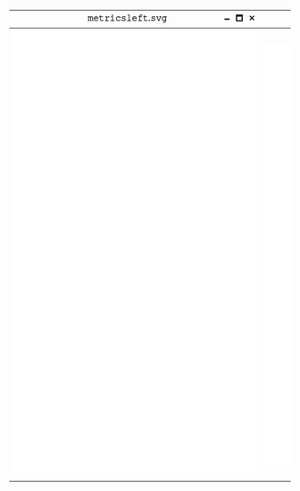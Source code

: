 ⠀⠀⠀⠀⠀⠀⠀⠀⠀⠀⠀⠀⠀𝚖𝚎𝚝𝚛𝚒𝚌𝚜𝚕𝚎𝚏𝚝.𝚜𝚟𝚐⠀⠀⠀⠀⠀⠀⠀⠀⠀⠀🗕⠀🗖⠀✕ | ⠀⠀⠀⠀⠀⠀⠀⠀⠀⠀⠀𝚖𝚎𝚝𝚛𝚒𝚌𝚜𝚛𝚒𝚐𝚑𝚝.𝚜𝚟𝚐⠀⠀⠀⠀⠀⠀⠀⠀⠀⠀🗕⠀🗖⠀✕
:--------------------------------------------------------------------:|:----------------------------------------------------------------------:
![](https://github.com/AirOne01/AirOne01/blob/main/metrics_left.svg)  |  ![](https://github.com/AirOne01/AirOne01/blob/main/metrics_right.svg)

